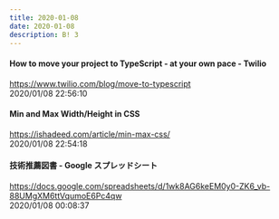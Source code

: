 ```yaml
---
title: 2020-01-08
date: 2020-01-08
description: B! 3
---
```


#### How to move your project to TypeScript - at your own pace - Twilio
https://www.twilio.com/blog/move-to-typescript<br>
2020/01/08 22:56:10<br>


#### Min and Max Width/Height in CSS
https://ishadeed.com/article/min-max-css/<br>
2020/01/08 22:54:18<br>


#### 技術推薦図書 - Google スプレッドシート
https://docs.google.com/spreadsheets/d/1wk8AG6keEM0y0-ZK6_vb-88UMgXM6ttVqumoE6Pc4qw<br>
2020/01/08 00:08:37<br>


